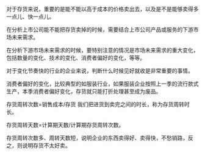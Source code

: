 对于存货来说，重要的是能不能以高于成本的价格卖出去，以及是不是能够卖得多一点儿、快一点儿。

在分析上市公司能不能把存货卖掉的时候，需要结合上市公司产品或服务的下游市场未来需求。

在分析下游市场未来需求的时候，要特别注意的情况是市场未来需求的重大变化，包括数量的变化、技术的变化、消费者偏好的变化，等等。

对于变化节奏快的行业的企业来说，判断什么时候见好就收是非常重要的事情。

消费者偏好的变化，比较典型的如服装行业，如果服装企业按照上一季的流行款式生产，本季消费者偏好变化，存货就只能打折处理甚至成为废品。

存货周转次数=销售成本/存货
我们把进货到卖完之间的时长，称为存货周转时长。

存货周转天数=计算期天数/计算期存货周转次数。

存货周转次数多、周转天数短，说明企业的东西卖得好、卖得快，不愁销路，反之，则说明存货不太好卖。



